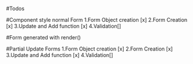 #Todos

#Component style normal Form
  1.Form Object creation [x]
  2.Form Creation [x]
  3.Update and Add function [x]
  4.Validation[]

#Form generated with render()


#Partial Update Forms
  1.Form Object creation [x]
  2.Form Creation [x]
  3.Update and Add function [x]
  4.Validation[]